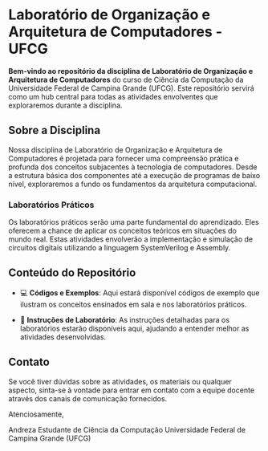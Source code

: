 # Laboratório de Organização e Arquitetura de Computadores - UFCG

**Bem-vindo ao repositório da disciplina de Laboratório de Organização e Arquitetura de Computadores** do curso de Ciência da Computação da Universidade Federal de Campina Grande (UFCG). Este repositório servirá como um hub central para todas as atividades envolventes que exploraremos durante a disciplina.

## Sobre a Disciplina

Nossa disciplina de Laboratório de Organização e Arquitetura de Computadores é projetada para fornecer uma compreensão prática e profunda dos conceitos subjacentes à tecnologia de computadores. Desde a estrutura básica dos componentes até a execução de programas de baixo nível, exploraremos a fundo os fundamentos da arquitetura computacional.

### Laboratórios Práticos

Os laboratórios práticos serão uma parte fundamental do aprendizado. Eles oferecem a chance de aplicar os conceitos teóricos em situações do mundo real. Estas atividades envolverão a implementação e simulação de circuitos digitais utilizando a linguagem SystemVerilog e Assembly.

## Conteúdo do Repositório

- 💻 **Códigos e Exemplos**: Aqui estará disponível códigos de exemplo que ilustram os conceitos ensinados em sala e nos laboratórios práticos.

- 📝 **Instruções de Laboratório**: As instruções detalhadas para os laboratórios estarão disponíveis aqui, ajudando a entender melhor as atividades desenvolvidas.


## Contato

Se você tiver dúvidas sobre as atividades, os materiais ou qualquer aspecto, sinta-se à vontade para entrar em contato com a equipe docente através dos canais de comunicação fornecidos.


Atenciosamente,

Andreza
Estudante de Ciência da Computação
Universidade Federal de Campina Grande (UFCG)
